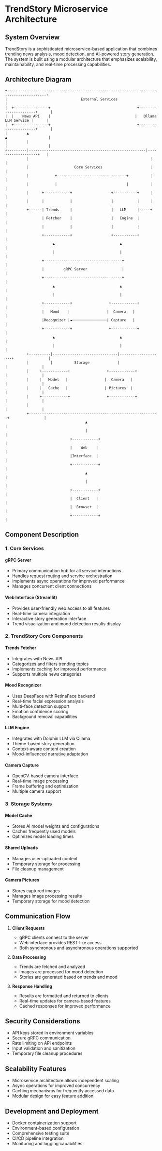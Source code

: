 # TrendStory Microservice Architecture

## System Overview

TrendStory is a sophisticated microservice-based application that combines trending news analysis, mood detection, and AI-powered story generation. The system is built using a modular architecture that emphasizes scalability, maintainability, and real-time processing capabilities.

## Architecture Diagram

```
+----------------------------------------------------------------------------------------+
|                                  External Services                                      |
|  +----------------+                                        +----------------------+      |
|  |    News API    |                                       |   Ollama LLM Service |      |
|  +----------------+                                        +----------------------+      |
|         ▲                                                           ▲                   |
|         |                                                           |                   |
+---------|------------------------------------------------------|-------------------+   |
          |                                                        |                      |
          |                     Core Services                      |                      |
          |            +--------------------------------+          |                      |
          |            |                                |          |                      |
          |      +------------+                  +-----------+     |                      |
          |      |            |                  |           |     |                      |
          +------| Trends     |                  |   LLM     |-----+                      |
                 | Fetcher    |                  |   Engine  |                            |
                 |            |                  |           |                            |
                 +------------+                  +-----------+                            |
                      ▲                              ▲                                    |
                      |                              |                                    |
                 +------------------------------------+                                   |
                 |         gRPC Server                |                                   |
                 +------------------------------------+                                   |
                      ▲                              ▲                                    |
                      |                              |                                    |
                 +------------+                 +------------+                            |
                 |   Mood    |                 |  Camera   |                            |
                 |Recognizer |◄────────────────| Capture   |                            |
                 +------------+                 +------------+                            |
                      ▲                              ▲                                    |
                      |                              |                                    |
          +----------|------------------------------|--------------------+                |
          |          |          Storage             |                   |                |
          |     +------------+                 +------------+           |                |
          |     |   Model   |                 |  Camera   |           |                |
          |     |   Cache   |                 | Pictures  |           |                |
          |     +------------+                 +------------+           |                |
          |                                                            |                |
          +------------------------------------------------------------+                |
                                     ▲                                                   |
                                     |                                                   |
                              +------------+                                             |
                              |    Web    |                                             |
                              |Interface  |                                             |
                              +------------+                                             |
                                     ▲                                                   |
                                     |                                                   |
                              +------------+                                             |
                              |  Client   |                                             |
                              |  Browser  |                                             |
                              +------------+                                             |
```

## Component Description

### 1. Core Services

#### gRPC Server
- Primary communication hub for all service interactions
- Handles request routing and service orchestration
- Implements async operations for improved performance
- Manages concurrent client connections

#### Web Interface (Streamlit)
- Provides user-friendly web access to all features
- Real-time camera integration
- Interactive story generation interface
- Trend visualization and mood detection results display

### 2. TrendStory Core Components

#### Trends Fetcher
- Integrates with News API
- Categorizes and filters trending topics
- Implements caching for improved performance
- Supports multiple news categories

#### Mood Recognizer
- Uses DeepFace with RetinaFace backend
- Real-time facial expression analysis
- Multi-face detection support
- Emotion confidence scoring
- Background removal capabilities

#### LLM Engine
- Integrates with Dolphin LLM via Ollama
- Theme-based story generation
- Context-aware content creation
- Mood-influenced narrative adaptation

#### Camera Capture
- OpenCV-based camera interface
- Real-time image processing
- Frame buffering and optimization
- Multiple camera support

### 3. Storage Systems

#### Model Cache
- Stores AI model weights and configurations
- Caches frequently used models
- Optimizes model loading times

#### Shared Uploads
- Manages user-uploaded content
- Temporary storage for processing
- File cleanup management

#### Camera Pictures
- Stores captured images
- Manages image processing results
- Temporary storage for mood detection

## Communication Flow

1. **Client Requests**
   - gRPC clients connect to the server
   - Web interface provides REST-like access
   - Both synchronous and asynchronous operations supported

2. **Data Processing**
   - Trends are fetched and analyzed
   - Images are processed for mood detection
   - Stories are generated based on trends and mood

3. **Response Handling**
   - Results are formatted and returned to clients
   - Real-time updates for camera-based features
   - Cached responses for improved performance

## Security Considerations

- API keys stored in environment variables
- Secure gRPC communication
- Rate limiting on API endpoints
- Input validation and sanitization
- Temporary file cleanup procedures

## Scalability Features

- Microservice architecture allows independent scaling
- Async operations for improved concurrency
- Caching mechanisms for frequently accessed data
- Modular design for easy feature addition

## Development and Deployment

- Docker containerization support
- Environment-based configuration
- Comprehensive testing suite
- CI/CD pipeline integration
- Monitoring and logging capabilities